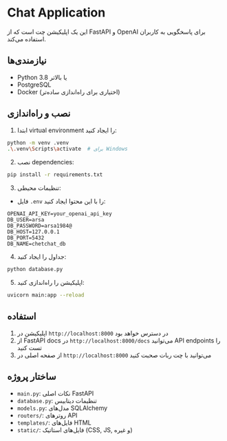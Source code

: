 # Chat Application

این یک اپلیکیشن چت است که از FastAPI و OpenAI برای پاسخگویی به کاربران استفاده می‌کند.

## نیازمندی‌ها

- Python 3.8 یا بالاتر
- PostgreSQL
- Docker (اختیاری برای راه‌اندازی ساده‌تر)

## نصب و راه‌اندازی

1. ابتدا virtual environment را ایجاد کنید:
```bash
python -m venv .venv
.\.venv\Scripts\activate  # برای Windows
```

2. نصب dependencies:
```bash
pip install -r requirements.txt
```

3. تنظیمات محیطی:
- فایل `.env` را با این محتوا ایجاد کنید:
```
OPENAI_API_KEY=your_openai_api_key
DB_USER=arsa
DB_PASSWORD=arsa1984@
DB_HOST=127.0.0.1
DB_PORT=5432
DB_NAME=chetchat_db
```

4. جداول را ایجاد کنید:
```bash
python database.py
```

5. اپلیکیشن را راه‌اندازی کنید:
```bash
uvicorn main:app --reload
```

## استفاده

1. اپلیکیشن در `http://localhost:8000` در دسترس خواهد بود
2. از FastAPI docs در `http://localhost:8000/docs` می‌توانید API endpoints را تست کنید
3. از صفحه اصلی در `http://localhost:8000` می‌توانید با چت ربات صحبت کنید

## ساختار پروژه

- `main.py`: نکات اصلی FastAPI
- `database.py`: تنظیمات دیتابیس
- `models.py`: مدل‌های SQLAlchemy
- `routers/`: روترهای API
- `templates/`: فایل‌های HTML
- `static/`: فایل‌های استاتیک (CSS, JS, و غیره)
